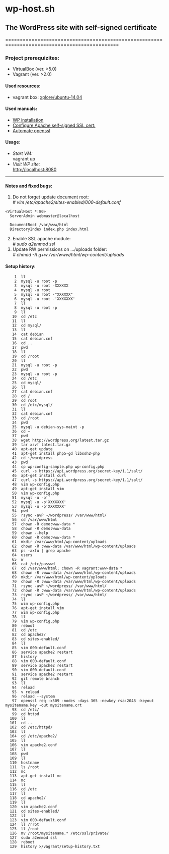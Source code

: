 # wp-host.sh
##  The WordPress site with self-signed certificate
=============================================================================================


### Project prerequizites:
- VirtualBox (ver. >5.0)
- Vagrant (ver. >2.0)

#### Used resources:
- vagrant box: [xplore/ubuntu-14.04](https://app.vagrantup.com/xplore/boxes/ubuntu-14.04)
  


#### Used manuals:
- [WP installation](https://www.digitalocean.com/community/tutorials/how-to-install-wordpress-on-ubuntu-14-04)  
- [Configure Apache self-signed SSL cert:](https://www.sslshopper.com/article-how-to-create-and-install-an-apache-self-signed-certificate.html)  
- [Automate openssl](https://www.shellhacks.com/create-csr-openssl-without-prompt-non-interactive/)  

#### Usage:

- _Start VM:_    
   vagrant up  
- _Visit WP site:_  
   [http://localhost:8080](http://localhost:8080)
----------------------------------------------------------------------------------------------

#### Notes and fixed bugs:
1. Do not forget update document root:  
   _# vim /etc/apache2/sites-enabled/000-default.conf_  
```
<VirtualHost *:80>
  ServerAdmin webmaster@localhost

  DocumentRoot /var/www/html  
  DirectoryIndex index.php index.html  
```  
2. Enable SSL apache module:  
   _# sudo a2enmod ssl_
3. Update RW permissions on .../uploads folder:  
   _# chmod -R g+w /var/www/html/wp-content/uploads_


#### Setup history:  
```
    1  ll
    2  mysql -u root -p
    3  mysql -u root -XXXXXX
    4  mysql -u root 
    5  mysql -u root -"XXXXXX"
    6  mysql -u root -'XXXXXXX'
    7  ll
    8  mysql -u root -p
    9  ll
   10  cd /etc
   11  ll
   12  cd mysql/
   13  ll
   14  cat debian
   15  cat debian.cnf 
   16  cd ..
   17  pwd
   18  ll
   19  cd /root
   20  ll
   21  mysql -u root -p
   22  pwd
   23  mysql -u root -p
   24  cd /etc
   25  cd mysql/
   26  ll
   27  cat debian.cnf 
   28  cd /
   29  cd root
   30  cd /etc/mysql/
   31  ll
   32  cat debian.cnf 
   33  cd /root
   34  pwd
   35  mysql -u debian-sys-maint -p
   36  cd ~
   37  pwd
   38  wget http://wordpress.org/latest.tar.gz
   39  tar xzvf latest.tar.gz
   40  apt-get update
   41  apt-get install php5-gd libssh2-php
   42  cd ~/wordpress
   43  pwd
   44  cp wp-config-sample.php wp-config.php
   45  curl -s https://api.wordpress.org/secret-key/1.1/salt/
   46  apt-get install curl
   47  curl -s https://api.wordpress.org/secret-key/1.1/salt/
   48  vim wp-config.php
   49  apt-get install vim
   50  vim wp-config.php
   51  mysql -u -p''
   52  mysql -u -p'XXXXXXX'
   53  mysql -u -p'XXXXXXX'
   54  pwd
   55  rsync -avP ~/wordpress/ /var/www/html/
   56  cd /var/www/html
   57  chown -R demo:www-data *
   58  chown -R demo:www-data 
   59  chown --help
   60  chown -R demo:www-data *
   61  mkdir /var/www/html/wp-content/uploads
   62  chown -R :www-data /var/www/html/wp-content/uploads
   63  ps -axfu | grep apache
   64  users
   65  w
   66  cat /etc/passwd
   67  cd /var/www/html; chown -R vagrant:www-data *
   68  chown -R :www-data /var/www/html/wp-content/uploads
   69  mkdir /var/www/html/wp-content/uploads
   70  chown -R :www-data /var/www/html/wp-content/uploads
   71  rsync -avP ~/wordpress/ /var/www/html/ 
   72  chown -R :www-data /var/www/html/wp-content/uploads
   73  rsync -avP ~/wordpress/ /var/www/html/
   74  ll
   75  wim wp-config.php
   76  apt-get install vim
   77  wim wp-config.php
   78  ll
   79  vim wp-config.php
   80  reboot
   81  cd /etc
   82  cd apache2/
   83  cd sites-enabled/
   84  ll
   85  vim 000-default.conf 
   86  service apache2 restart 
   87  history
   88  vim 000-default.conf 
   89  service apache2 restart 
   90  vim 000-default.conf 
   91  service apache2 restart 
   92  git remote branch
   93  ll
   94  reload
   95  v reload
   96  reload --system 
   97  openssl req -x509 -nodes -days 365 -newkey rsa:2048 -keyout mysitename.key -out mysitename.crt
   98  cd /etc/
   99  cd httpd
  100  ll
  101  cd ..
  102  cd /etc/httpd/
  103  ll
  104  cd /etc/apache2/
  105  ll
  106  vim apache2.conf 
  107  ll
  108  pwd
  109  ll
  110  hostname
  111  ls /root
  112  mc
  113  apt-get install mc
  114  mc
  115  ll
  116  cd /etc
  117  ll
  118  cd apache2/
  119  ll
  120  vim apache2.conf 
  121  cd sites-enabled/
  122  ll
  123  vim 000-default.conf 
  124  ll /rrot
  125  ll /root
  126  mv /root/mysitename.* /etc/ssl/private/
  127  sudo a2enmod ssl
  128  reboot
  129  history >/vagrant/setup-history.txt
```
